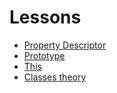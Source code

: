 # Lessons

- [Property Descriptor](./propertyDescriptor.md)
- [Prototype](./prototype.md)
- [This](./this.md)
- [Classes theory](./class.md)
